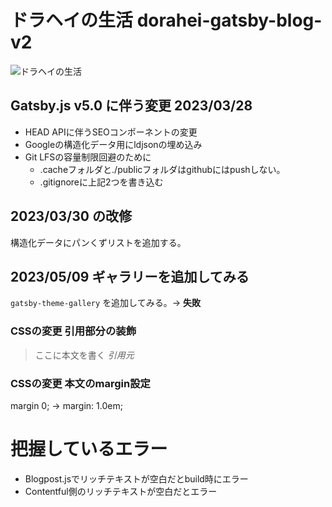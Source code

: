 # ドラヘイの生活 dorahei-gatsby-blog-v2

![ドラヘイの生活](https://dorahei.com)
## Gatsby.js v5.0 に伴う変更 2023/03/28

- HEAD APIに伴うSEOコンポーネントの変更
- Googleの構造化データ用にldjsonの埋め込み
- Git LFSの容量制限回避のために
  - .cacheフォルダと./publicフォルダはgithubにはpushしない。
  - .gitignoreに上記2つを書き込む

## 2023/03/30 の改修

構造化データにパンくずリストを追加する。

## 2023/05/09 ギャラリーを追加してみる

`gatsby-theme-gallery` を追加してみる。-> **失敗**

### CSSの変更 引用部分の装飾

<blockquote>
<p>ここに本文を書く
  <cite>引用元</cite>
</p>
</blockquote>

### CSSの変更 本文のmargin設定

margin 0; -> margin: 1.0em;


# 把握しているエラー

- Blogpost.jsでリッチテキストが空白だとbuild時にエラー
- Contentful側のリッチテキストが空白だとエラー

